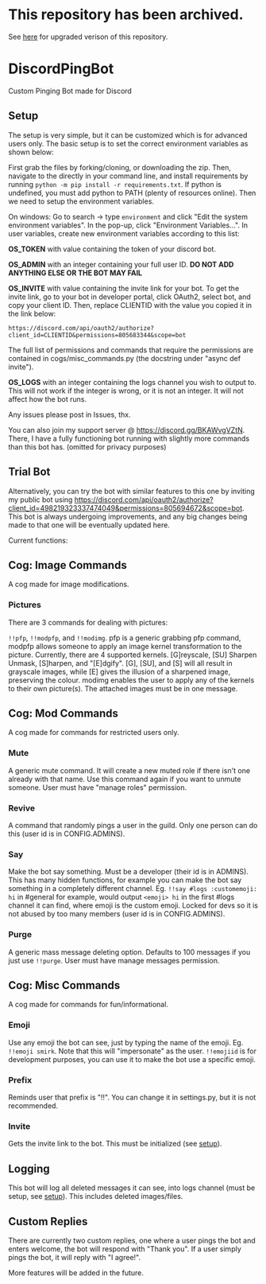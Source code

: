# This repository has been archived.
See [here](https://github.com/KrammyGod/pingbot) for upgraded verison of this repository.

# DiscordPingBot
Custom Pinging Bot made for Discord

## Setup
The setup is very simple, but it can be customized which is for advanced users only. The basic setup is to set the correct environment variables as shown below:

First grab the files by forking/cloning, or downloading the zip. Then, navigate to the directly in your command line, and install requirements by running `python -m pip install -r requirements.txt`. If python is undefined, you must add python to PATH (plenty of resources online). Then we need to setup the environment variables.

On windows: Go to search -> type `environment` and click "Edit the system environment variables". In the pop-up, click "Environment Variables...". 
In user variables, create new environment variables according to this list:

**OS_TOKEN** with value containing the token of your discord bot.

**OS_ADMIN** with an integer containing your full user ID. **DO NOT ADD ANYTHING ELSE OR THE BOT MAY FAIL**

**OS_INVITE** with value containing the invite link for your bot. To get the invite link, go to your bot in developer portal, click OAuth2, select bot, and copy your client ID. Then, replace CLIENTID with the value you copied it in the link below:

`https://discord.com/api/oauth2/authorize?client_id=CLIENTID&permissions=805683344&scope=bot` 

The full list of permissions and commands that require the permissions are contained in cogs/misc_commands.py (the docstring under "async def invite").

**OS_LOGS** with an integer containing the logs channel you wish to output to. This will not work if the integer is wrong, or it is not an integer. It will not affect how the bot runs.

Any issues please post in Issues, thx.

You can also join my support server @ https://discord.gg/BKAWvgVZtN. There, I have a fully functioning bot running with slightly more commands than this bot has. (omitted for privacy purposes)

## Trial Bot
Alternatively, you can try the bot with similar features to this one by inviting my public bot using https://discord.com/api/oauth2/authorize?client_id=498219323337474049&permissions=805694672&scope=bot. This bot is always undergoing improvements, and any big changes being made to that one will be eventually updated here.

Current functions:

## Cog: Image Commands
A cog made for image modifications.

### Pictures
There are 3 commands for dealing with pictures:

`!!pfp`, `!!modpfp`, and `!!modimg`. pfp is a generic grabbing pfp command, modpfp allows someone to apply an image kernel transformation to the picture. Currently, there are 4 supported kernels. [G]reyscale, [SU] Sharpen Unmask, [S]harpen, and "[E]dgify". [G], [SU], and [S] will all result in grayscale images, while [E] gives the illusion of a sharpened image, preserving the colour. modimg enables the user to apply any of the kernels to their own picture(s). The attached images must be in one message.

## Cog: Mod Commands
A cog made for commands for restricted users only.

### Mute
A generic mute command. It will create a new muted role if there isn't one already with that name. Use this command again if you want to unmute someone. User must have "manage roles" permission.

### Revive
A command that randomly pings a user in the guild. Only one person can do this (user id is in CONFIG.ADMINS).

### Say
Make the bot say something. Must be a developer (their id is in ADMINS). This has many hidden functions, for example you can make the bot say something in a completely different channel. Eg. `!!say #logs :customemoji: hi` in #general for example, would output `<emoji> hi` in the first #logs channel it can find, where emoji is the custom emoji. Locked for devs so it is not abused by too many members (user id is in CONFIG.ADMINS).

### Purge
A generic mass message deleting option. Defaults to 100 messages if you just use `!!purge`. User must have manage messages permission.

## Cog: Misc Commands
A cog made for commands for fun/informational.

### Emoji
Use any emoji the bot can see, just by typing the name of the emoji. Eg. `!!emoji smirk`. Note that this will "impersonate" as the user. `!!emojiid` is for development purposes, you can use it to make the bot use a specific emoji.

### Prefix
Reminds user that prefix is "!!". You can change it in settings.py, but it is not recommended.

### Invite
Gets the invite link to the bot. This must be initialized (see [setup](#setup)).

## Logging
This bot will log all deleted messages it can see, into logs channel (must be setup, see [setup](#setup)). This includes deleted images/files.

## Custom Replies
There are currently two custom replies, one where a user pings the bot and enters welcome, the bot will respond with "Thank you". If a user simply pings the bot, it will reply with "I agree!".

More features will be added in the future.
